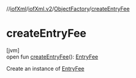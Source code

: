 //[iofXml](../../../index.md)/[iofXml.v2](../index.md)/[ObjectFactory](index.md)/[createEntryFee](create-entry-fee.md)

# createEntryFee

[jvm]\
open fun [createEntryFee](create-entry-fee.md)(): [EntryFee](../-entry-fee/index.md)

Create an instance of [EntryFee](../-entry-fee/index.md)
